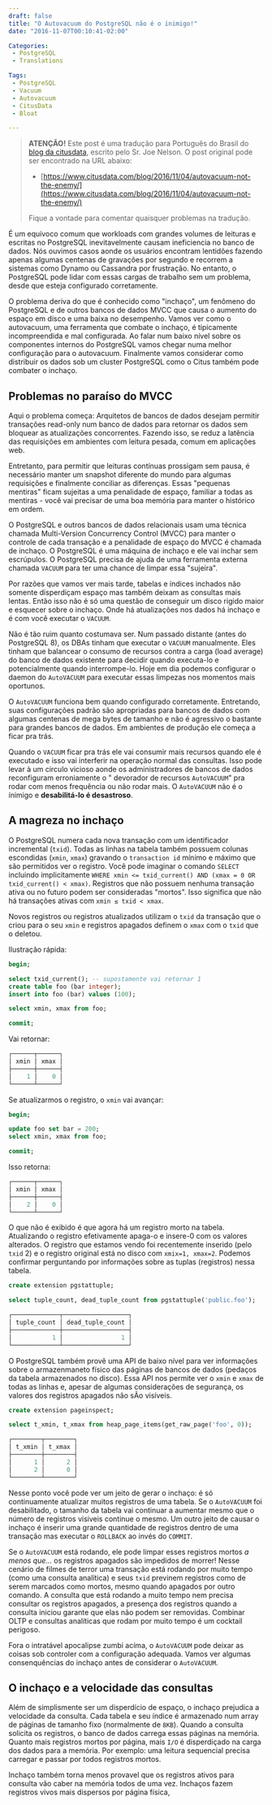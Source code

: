 ```yaml
---
draft: false
title: "O Autovacuum do PostgreSQL não é o inimigo!"
date: "2016-11-07T00:10:41-02:00"

Categories:
 - PostgreSQL
 - Translations

Tags:
 - PostgreSQL
 - Vacuum
 - Autovacuum
 - CitusData
 - Bloat

---
```


> **ATENÇÃO!** Este post é uma tradução para Português do Brasil do [blog da citusdata](https://www.citusdata.com), escrito pelo Sr. Joe Nelson. O post original pode ser encontrado na URL abaixo:
>
> - [https://www.citusdata.com/blog/2016/11/04/autovacuum-not-the-enemy/](https://www.citusdata.com/blog/2016/11/04/autovacuum-not-the-enemy/)
>
> Fique a vontade para comentar quaisquer problemas na tradução.

É um equívoco comum que workloads com grandes volumes de leituras e escritas no PostgreSQL inevitavelmente causam ineficiencia no banco de dados. Nós ouvimos casos aonde os usuários encontram lentidões fazendo apenas algumas centenas de gravações por segundo e recorrem a sistemas como Dynamo ou Cassandra por frustração. No entanto, o PostgreSQL pode lidar com essas cargas de trabalho sem um problema, desde que esteja configurado corretamente.

O problema deriva do que é conhecido como "inchaço", um fenômeno do PostgreSQL e de outros bancos de dados MVCC que causa o aumento do espaço em disco e uma baixa no desempenho. Vamos ver como o autovacuum, uma ferramenta que combate o inchaço, é tipicamente incompreendida e mal configurada. Ao falar num baixo nível sobre os componentes internos do PostgreSQL vamos chegar numa melhor configuração para o autovacuum. Finalmente vamos considerar como distribuir os dados sob um cluster PostgreSQL como o Citus também pode combater o inchaço. 


## Problemas no paraíso do MVCC

Aqui o problema começa: Arquitetos de bancos de dados desejam permitir transações read-only num banco de dados para retornar os dados sem bloquear as atualizações concorrentes. Fazendo isso, se reduz a latência das requisições em ambientes com leitura pesada, comum em aplicações web.

Entretanto, para permitir que leituras contínuas prossigam sem pausa, é necessário manter um snapshot diferente do mundo para algumas requisições e finalmente conciliar as diferenças. Essas "pequenas mentiras" ficam sujeitas a uma penalidade de espaço, familiar a todas as mentiras - você vai precisar de uma boa memória para manter o histórico em ordem. 

O PostgreSQL e outros bancos de dados relacionais usam uma técnica chamada Multi-Version Concurrency Control (MVCC) para manter o controle de cada transação e a penalidade de espaço do MVCC é chamada de inchaço. O PostgreSQL é uma máquina de inchaço e ele vai inchar sem escrúpulos. O PostgreSQL precisa de ajuda de uma ferramenta externa chamada `VACUUM` para ter uma chance de limpar essa "sujeira".

Por razões que vamos ver mais tarde, tabelas e índices inchados não somente disperdiçam espaço mas também deixam as consultas mais lentas. Então isso não é só uma questão de conseguir um disco rigido maior e esquecer sobre o inchaço. Onde há atualizações nos dados há inchaço e é com você executar o `VACUUM`.

Não é tão ruim quanto costumava ser. Num passado distante (antes do PostgreSQL 8), os DBAs tinham que executar o `VACUUM` manualmente. Eles tinham que balancear o consumo de recursos contra a carga (load average) do banco de dados existente para decidir quando executa-lo e potencialmente quando interrompe-lo. Hoje em dia podemos configurar o daemon do `AutoVACUUM` para executar essas limpezas nos momentos mais oportunos.

O `AutoVACUUM` funciona bem quando configurado corretamente. Entretando, suas configurações padrão são apropriadas para bancos de dados com algumas centenas de mega bytes de tamanho e não é agressivo o bastante para grandes bancos de dados. Em ambientes de produção ele começa a ficar pra trás.

Quando o `VACUUM` ficar pra trás ele vai consumir mais recursos quando ele é executado e isso vai interferir na operação normal das consultas. Isso pode levar à um circulo vicioso aonde os administradores de bancos de dados reconfiguram erroniamente o " devorador de recursos `AutoVACUUM`" pra rodar com menos frequência ou não rodar mais. O `AutoVACUUM` não é o ínimigo e **desabilitá-lo é desastroso**. 

## A magreza no inchaço

O PostgreSQL numera cada nova transação com um identificador incremental (`txid`). Todas as linhas na tabela também possuem colunas escondidas (`xmin`, `xmax`) gravando o `transaction id` mínimo e máximo que são permitidos ver o registro. Você pode imaginar o comando `SELECT` incluindo implicitamente `WHERE xmin <= txid_current() AND (xmax = 0 OR txid_current() < xmax)`. Registros que não possuem nenhuma transação ativa ou no futuro podem ser consideradas "mortos". Isso significa que não há transações ativas com `xmin ≤ txid < xmax`.

Novos registros ou registros atualizados utilizam o `txid` da transação que o criou para o seu `xmin` e registros apagados definem o `xmax` com o `txid` que o deletou.

Ilustração rápida:

```sql
begin;

select txid_current(); -- supostamente vai retornar 1
create table foo (bar integer);
insert into foo (bar) values (100);

select xmin, xmax from foo;

commit;
```

Vai retornar:

```sql
┌──────┬──────┐
│ xmin │ xmax │
├──────┼──────┤
│    1 │    0 │
└──────┴──────┘
```

Se atualizarmos o registro, o `xmin` vai avançar:

```sql
begin;

update foo set bar = 200;
select xmin, xmax from foo;

commit;
```

Isso retorna:

```sql
┌──────┬──────┐
│ xmin │ xmax │
├──────┼──────┤
│    2 │    0 │
└──────┴──────┘
```

O que não é exibido é que agora há um registro morto na tabela. Atualizando o registro efetivamente apaga-o e insere-0 com os valores alterados. O registro que estamos vendo foi recentemente inserido (pelo  `txid` 2) e o registro original está no disco com `xmix=1, xmax=2`. Podemos confirmar perguntando por informações sobre as tuplas (registros) nessa tabela.

```sql
create extension pgstattuple;

select tuple_count, dead_tuple_count from pgstattuple('public.foo');
```

```sql
┌─────────────┬──────────────────┐
│ tuple_count │ dead_tuple_count │
├─────────────┼──────────────────┤
│           1 │                1 │
└─────────────┴──────────────────┘
```

O PostgreSQL também provê uma API de baixo nível para ver informações sobre o armazenmaneto físico das páginas de bancos de dados (pedaços da tabela armazenados no disco). Essa API nos permite ver o `xmin` e `xmax` de todas as linhas e, apesar de algumas considerações de segurança, os valores dos registros apagados não sÃo visíveis.

```sql
create extension pageinspect;

select t_xmin, t_xmax from heap_page_items(get_raw_page('foo', 0));
```

```sql
┌────────┬────────┐
│ t_xmin │ t_xmax │
├────────┼────────┤
│      1 │      2 │
│      2 │      0 │
└────────┴────────┘
```

Nesse ponto você pode ver um jeito de gerar o inchaço: é só continuamente atualizar muitos registros de uma tabela. Se o `AutoVACUUM` foi desabilitado, o tamanho da tabela vai continuar a aumentar mesmo que o número de registros visiveis continue o mesmo. Um outro jeito de causar o inchaço é inserir uma grande quantidade de registros dentro de uma transação mas executar o `ROLLBACK` ao invés do `COMMIT`.

Se o `AutoVACUUM` está rodando, ele pode limpar esses registros mortos _a menos que..._ os registros apagados são impedidos de morrer! Nesse cenário de filmes de terror uma transação está rodando por muito tempo (como uma consulta analítica) e seus `txid` previnem registros como de serem marcados como mortos, mesmo quando apagados por outro comando. A consulta que está rodando a muito tempo nem precisa consultar os registros apagados, a presença dos registros quando a consulta iniciou garante que elas não podem ser removidas. Combinar OLTP e consultas analíticas que rodam por muito tempo é um cocktail perigoso.

Fora o intratável apocalipse zumbi acíma, o `AutoVACUUM` pode deixar as coisas sob controler com a configuração adequada. Vamos ver algumas consenquências do inchaço antes de considerar o `AutoVACUUM`.

## O inchaço e a velocidade das consultas

Além de simplismente ser um disperdício de espaço, o inchaço prejudica a velocidade da consulta. Cada tabela e seu índice é armazenado num array de páginas de tamanho fixo (normalmente de `8KB`). Quando a consulta solicita os registros, o banco de dados carrega essas páginas na memória. Quanto mais registros mortos por página, mais `I/O` é disperdiçado na carga dos dados para a memória. Por exemplo: uma leitura sequencial precisa carregar e passar por todos registros mortos. 

Inchaço também torna menos provavel que os registros ativos para consulta vão caber na memória todos de uma vez. Inchaços fazem registros vivos mais dispersos por página física,